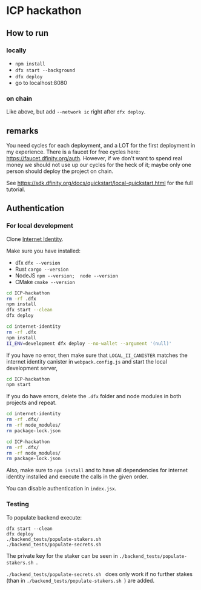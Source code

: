 # ICP hackathon

## How to run

### locally
* `npm install`
* `dfx start --background`
* `dfx deploy`
* go to localhost:8080

### on chain
Like above, but add `--network ic` right after `dfx deploy`.

## remarks
You need cycles for each deployment, and a LOT for the first deployment in my experience.
There is a faucet for free cycles here: https://faucet.dfinity.org/auth.
However, if we don't want to spend real money we should not use up our cycles for the heck of it; maybe only one person should deploy the project on chain.

See https://sdk.dfinity.org/docs/quickstart/local-quickstart.html for the full tutorial.


## Authentication

### For local development
Clone [Internet Identity](https://github.com/dfinity/internet-identity).

Make sure you have installed:
- dfx `dfx --version`
- Rust `cargo --version`
- NodeJS `npm --version;  node --version`
- CMake `cmake --version`

```bash
cd ICP-hackathon
rm -rf .dfx
npm install
dfx start --clean
dfx deploy
```

```bash
cd internet-identity
rm -rf .dfx
npm install
II_ENV=development dfx deploy --no-wallet --argument '(null)'
```

If you have no error, then make sure that `LOCAL_II_CANISTER` matches the internet identity canister in `webpack.config.js` and start the local development server,
```bash
cd ICP-hackathon
npm start
```

If you do have errors, delete the `.dfx` folder and node modules in both projects and repeat.
```bash
cd internet-identity
rm -rf .dfx/
rm -rf node_modules/
rm package-lock.json

cd ICP-hackathon
rm -rf .dfx/
rm -rf node_modules/
rm package-lock.json
```
Also, make sure to `npm install` and to have all dependencies for internet identity installed and execute the calls in the given order.

You can disable authentication in `index.jsx`.

### Testing

To populate backend execute:

```
dfx start --clean
dfx deploy
./backend_tests/populate-stakers.sh 
./backend_tests/populate-secrets.sh 
```

The private key for the staker can be seen in `./backend_tests/populate-stakers.sh `.

`./backend_tests/populate-secrets.sh ` does only work if no further stakes (than in  `./backend_tests/populate-stakers.sh `) are added.
